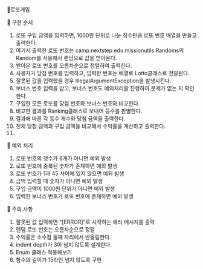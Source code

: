 📮로또게임

🚀 구현 순서
1. 로또 구입 금액을 입력하면, 1000원 단위로 나눈 정수만큼 로또 번호 배열을 만들고 출력한다.
2. 여기서 출력한 로또 번호는 camp.nextstep.edu.missionutils.Randoms의 Random를 사용해서 랜덤으로 값을 받아온다.
3. 받아온 로또 번호를 오름차순으로 정렬하여 출력한다.
4. 사용자가 당첨 번호를 입력하고, 입력한 번호는 배열로 Lotto클래스로 전달된다.
5. 잘못된 값을 입력했을 경우 IllegalArgumentException을 발생시킨다.
6. 보너스 번호 입력을 받고, 보너스 번호도 예외처리를 진행하여 문제가 없는 지 확인한다.
7. 구입한 모든 로또를 당첨 번호와 보너스 번호와 비교한다.
8. 비교한 결과를 Ranking클래스로 보내어 등수를 판별한다.
9. 결과에 따른 각 등수 개수와 당첨 금액을 출력한다.
10. 전체 당첨 금액과 구입 금액을 비교해서 수익률을 계산하고 출력한다.
11. 
🎯 예외 처리
1. 로또 번호의 갯수가 6개가 아니면 예외 발생
2. 로또 번호에 중복된 숫자가 존재하면 예외 발생
3. 로또 번호가 1과 45 사이에 있지 않으면 예외 발생
4. 금액 입력할 때 숫자가 아니면 예외 발생
5. 구입 금액이 1000원 단위가 아니면 예외 발생
6. 입력한 보너스 번호가 로또 번호에 존재하면 예외 발생

🚨 주의 사항
1. 잘못된 값 입력하면 "[ERROR]"로 시작하는 에러 메시지를 출력
2. 랜덤 로또 번호는 오름차순으로 정렬
3. 수익률은 소수점 둘째 자리에서 반올림한다.
4. indent depth가 3이 넘지 않도록 설계한다.
5. Enum 클래스 적용해보기
6. 함수의 길이가 15라인 넘지 않도록 구현